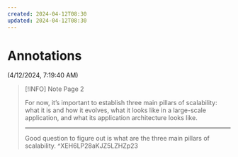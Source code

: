```yaml
---
created: 2024-04-12T08:30
updated: 2024-04-12T08:30
---
```

# Annotations  
(4/12/2024, 7:19:40 AM)

> [!INFO] Note 
> Page 2
> 
> For now, it’s important to establish three main pillars of scalability: what it is and how it evolves, what it looks like in a large-scale application, and what its application architecture looks like.
> 
> ---
> Good question to figure out is what are the three main pillars of scalability.
> ^XEH6LP28aKJZ5LZHZp23
